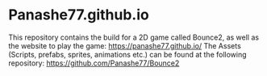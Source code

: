# Panashe77.github.io

This repository contains the build for a 2D game called Bounce2, as well as the website to play the game: https://panashe77.github.io/
The Assets (Scripts, prefabs, sprites, animations etc.) can be found at the following repository: https://github.com/Panashe77/Bounce2

